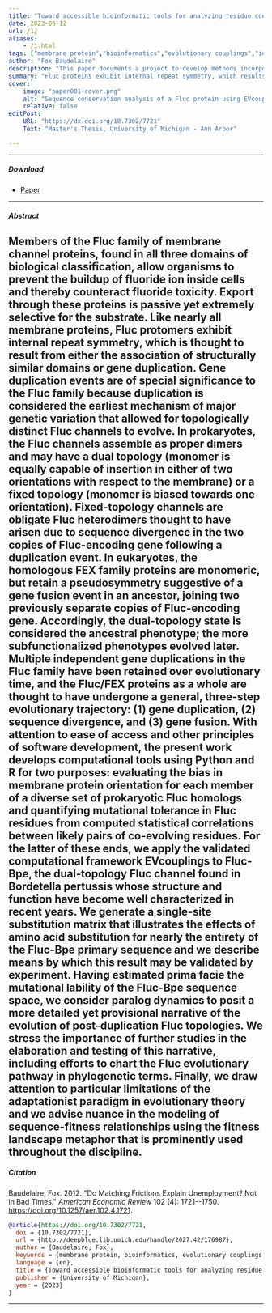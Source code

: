 ```yaml
---
title: "Toward accessible bioinformatic tools for analyzing residue coevolution and sequence-fitness relationships in Fluc family proteins" 
date: 2023-06-12
url: /1/
aliases: 
    - /1.html
tags: ["membrane protein","bioinformatics","evolutionary couplings","ion channel","fitness landscape", "structural biology"]
author: "Fox Baudelaire"
description: "This paper documents a project to develop methods incorporating Python and R to explore the amenability of Fluc family proteins and their evolutionary history to bioinformatics. Deposited in the institutional repository of the University of Michigan, 2023." 
summary: "Fluc proteins exhibit internal repeat symmetry, which results from structurally similar domain association or gene duplication, a pivotal mechanism for the evolution of distinct Fluc channels. Here, computational tools were developed for assessing membrane protein orientation bias in prokaryotic Fluc homologs and quantifying mutational tolerance in Fluc residues using EVcouplings for a dual-topology Fluc channel." 
cover:
    image: "paper001-cover.png"
    alt: "Sequence conservation analysis of a Fluc protein using EVcouplings, a computational package for coevolutionary analysis developed by D. Marks et al."
    relative: false
editPost:
    URL: "https://dx.doi.org/10.7302/7721"
    Text: "Master's Thesis, University of Michigan - Ann Arbor"

---
```


---

##### Download

+ [Paper](paper001.pdf)
<!---
+ [Online appendix](/1a.pdf)
+ [Code and data](https://github.com/pmichaillat/job-rationing)
--->
---

##### Abstract

Members of the Fluc family of membrane channel proteins, found in all three domains of biological classification, allow organisms to prevent the buildup of fluoride ion inside cells and thereby counteract fluoride toxicity. Export through these proteins is passive yet extremely selective for the substrate. Like nearly all membrane proteins, Fluc protomers exhibit internal repeat symmetry, which is thought to result from either the association of structurally similar domains or gene duplication. Gene duplication events are of special significance to the Fluc family because duplication is considered the earliest mechanism of major genetic variation that allowed for topologically distinct Fluc channels to evolve. In prokaryotes, the Fluc channels assemble as proper dimers and may have a dual topology (monomer is equally capable of insertion in either of two orientations with respect to the membrane) or a fixed topology (monomer is biased towards one orientation). Fixed-topology channels are obligate Fluc heterodimers thought to have arisen due to sequence divergence in the two copies of Fluc-encoding gene following a duplication event. In eukaryotes, the homologous FEX family proteins are monomeric, but retain a pseudosymmetry suggestive of a gene fusion event in an ancestor, joining two previously separate copies of Fluc-encoding gene. Accordingly, the dual-topology state is considered the ancestral phenotype; the more subfunctionalized phenotypes evolved later. Multiple independent gene duplications in the Fluc family have been retained over evolutionary time, and the Fluc/FEX proteins as a whole are thought to have undergone a general, three-step evolutionary trajectory: (1) gene duplication, (2) sequence divergence, and (3) gene fusion. With attention to ease of access and other principles of software development, the present work develops computational tools using Python and R for two purposes: evaluating the bias in membrane protein orientation for each member of a diverse set of prokaryotic Fluc homologs and quantifying mutational tolerance in Fluc residues from computed statistical correlations between likely pairs of co-evolving residues. For the latter of these ends, we apply the validated computational framework EVcouplings to Fluc-Bpe, the dual-topology Fluc channel found in Bordetella pertussis whose structure and function have become well characterized in recent years. We generate a single-site substitution matrix that illustrates the effects of amino acid substitution for nearly the entirety of the Fluc-Bpe primary sequence and we describe means by which this result may be validated by experiment. Having estimated prima facie the mutational lability of the Fluc-Bpe sequence space, we consider paralog dynamics to posit a more detailed yet provisional narrative of the evolution of post-duplication Fluc topologies. We stress the importance of further studies in the elaboration and testing of this narrative, including efforts to chart the Fluc evolutionary pathway in phylogenetic terms. Finally, we draw attention to particular limitations of the adaptationist paradigm in evolutionary theory and we advise nuance in the modeling of sequence-fitness relationships using the fitness landscape metaphor that is prominently used throughout the discipline.
---

<!---
##### Figure 5: Rationing and frictional unemployment in the United States, 1964--2009

![](/1f.png)

---
--->

##### Citation

Baudelaire, Fox. 2012. "Do Matching Frictions Explain Unemployment? Not in Bad Times." *American Economic Review* 102 (4): 1721--1750. https://doi.org/10.1257/aer.102.4.1721.

```BibTeX
@article{https://doi.org/10.7302/7721,
  doi = {10.7302/7721},
  url = {http://deepblue.lib.umich.edu/handle/2027.42/176987},
  author = {Baudelaire, Fox},
  keywords = {membrane protein, bioinformatics, evolutionary couplings, ion channel, fitness landscape, structural biology, Biology, Science},
  language = {en},
  title = {Toward accessible bioinformatic tools for analyzing residue coevolution and sequence-fitness relationships in Fluc family proteins},
  publisher = {University of Michigan},
  year = {2023}
}
```

---
<!---

##### Related material

+ [Presentation slides](/1p.pdf)
+ [A Model of Unemployment with Matching Frictions and Job Rationing](https://escholarship.org/uc/item/7jr3m96r) – My PhD dissertation at UC Berkeley is the basis for this paper.
+ [Jobs in a Recession](https://cep.lse.ac.uk/pubs/download/cp365.pdf) – This CentrePiece column describes the paper's model of the labor market and discusses the model's implications for policies in recessions.

--->
